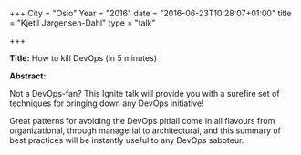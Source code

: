 +++
City = "Oslo"
Year = "2016"
date = "2016-06-23T10:28:07+01:00"
title = "Kjetil Jørgensen-Dahl"
type = "talk"

+++

<div class="col-12">
  
  <p><strong>Title:</strong>
How to kill DevOps (in 5 minutes)
</p>

<p><strong>Abstract:</strong></p>

<p>Not a DevOps-fan? This Ignite talk will provide you with a surefire set of techniques for bringing down any DevOps initiative!</p>

<p>Great patterns for avoiding the DevOps pitfall come in all flavours from organizational, through managerial to architectural, and this summary of best practices will be instantly useful to any DevOps saboteur.</p>

</div>

